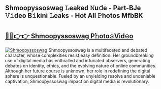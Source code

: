 ## Shmoopyssoswag 𝙻eaked 𝙽u𝚍e - Part-BJe 𝚅𝚒deo B𝚒kini 𝙻eaks - Hot All 𝙿hotos MfbBK

# <h2><a href="http://ld1m2le.urlbe.top/?page=Shmoopyssoswag">🔗🔗👉👉 Shmoopyssoswag P𝚑oto𝚜Vid𝚎o</a></h2>

[![Shmoopyssoswag](https://i.imgur.com/eBuTRDB.gif)](http://ld1m2le.urlbe.top/?page=Shmoopyssoswag)
Shmoopyssoswag is a multifaceted and debated character, whose complexities resist easy definition. Her groundbreaking use of digital media has enthralled and infuriated observers, generating debates on identity, ethics, and the evolving nature of online communities. Although her future course is unknown, her role in redefining the digital sphere is unquestionable. Fueled by an unyielding resolve and undeniable captivation, Shmoopyssoswag impact on digital media is revolutionary.
